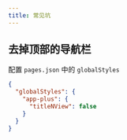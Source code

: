 ```yaml
---
title: 常见坑
---
```


## 去掉顶部的导航栏

配置 `pages.json` 中的 `globalStyles`

```json
{
  "globalStyles": {
    "app-plus": {
      "titleNView": false
    }
  }
}
```
